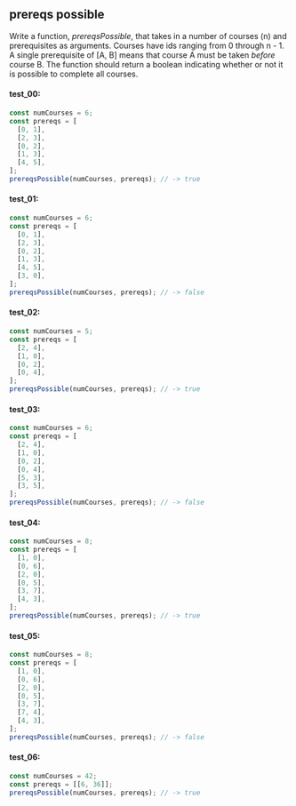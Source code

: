 ## prereqs possible

Write a function, _prereqsPossible_, that takes in a number of courses (n) and prerequisites as
arguments. Courses have ids ranging from 0 through n - 1. A single prerequisite of [A, B] means that
course A must be taken _before_ course B. The function should return a boolean indicating whether or
not it is possible to complete all courses.

#### test_00:

```js
const numCourses = 6;
const prereqs = [
  [0, 1],
  [2, 3],
  [0, 2],
  [1, 3],
  [4, 5],
];
prereqsPossible(numCourses, prereqs); // -> true
```

#### test_01:

```js
const numCourses = 6;
const prereqs = [
  [0, 1],
  [2, 3],
  [0, 2],
  [1, 3],
  [4, 5],
  [3, 0],
];
prereqsPossible(numCourses, prereqs); // -> false
```

#### test_02:

```js
const numCourses = 5;
const prereqs = [
  [2, 4],
  [1, 0],
  [0, 2],
  [0, 4],
];
prereqsPossible(numCourses, prereqs); // -> true
```

#### test_03:

```js
const numCourses = 6;
const prereqs = [
  [2, 4],
  [1, 0],
  [0, 2],
  [0, 4],
  [5, 3],
  [3, 5],
];
prereqsPossible(numCourses, prereqs); // -> false
```

#### test_04:

```js
const numCourses = 8;
const prereqs = [
  [1, 0],
  [0, 6],
  [2, 0],
  [0, 5],
  [3, 7],
  [4, 3],
];
prereqsPossible(numCourses, prereqs); // -> true
```

#### test_05:

```js
const numCourses = 8;
const prereqs = [
  [1, 0],
  [0, 6],
  [2, 0],
  [0, 5],
  [3, 7],
  [7, 4],
  [4, 3],
];
prereqsPossible(numCourses, prereqs); // -> false
```

#### test_06:

```js
const numCourses = 42;
const prereqs = [[6, 36]];
prereqsPossible(numCourses, prereqs); // -> true
```
